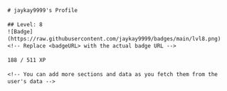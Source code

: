 
    # jaykay9999's Profile
    
    ## Level: 8
    ![Badge](https://raw.githubusercontent.com/jaykay9999/badges/main/lvl8.png)  <!-- Replace <badgeURL> with the actual badge URL -->
    
    188 / 511 XP
    
    <!-- You can add more sections and data as you fetch them from the user's data -->
    